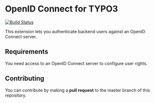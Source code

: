 OpenID Connect for TYPO3
===============
[![Build Status](https://github.com/fsg-ulaval/t3oidc/workflows/tests/badge.svg)](https://github.com/fsg-ulaval/t3oidc)

This extension lets you authenticate backend users against an OpenID Connect server.

## Requirements

You need access to an OpenID Connect server to configure user rights.

## Contributing
You can contribute by making a **pull request** to the master branch of
this repository.
